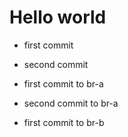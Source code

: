 # Hello world

- first commit
- second commit

- first commit to br-a
- second commit to br-a


- first commit to br-b